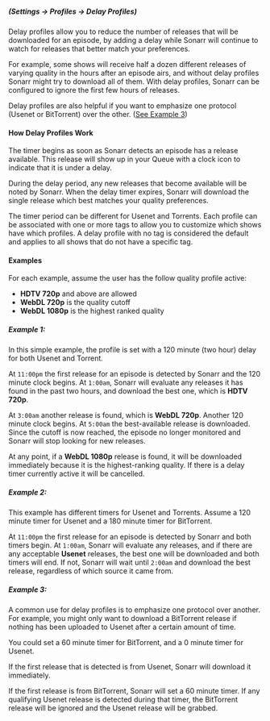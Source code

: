 ##### _(Settings -> Profiles -> Delay Profiles)_

Delay profiles allow you to reduce the number of releases that will be downloaded for an episode, by adding a delay  while Sonarr will continue to watch for releases that better match your preferences. 

For example, some shows will receive half a dozen different releases of varying quality in the hours after an episode airs, and without delay profiles Sonarr might try to download all of them. With delay profiles, Sonarr can be configured to ignore the first few hours of releases.

Delay profiles are also helpful if you want to emphasize one protocol (Usenet or BitTorrent) over the other. ([See Example 3](#example-3))

#### How Delay Profiles Work

The timer begins as soon as Sonarr detects an episode has a release available. This release will show up in your Queue with a clock icon to indicate that it is under a delay.

During the delay period, any new releases that become available will be noted by Sonarr. When the delay timer expires, Sonarr will download the single release which best matches your quality preferences.

The timer period can be different for Usenet and Torrents. Each profile can be associated with one or more tags to allow you to customize which shows have which profiles. A delay profile with no tag is considered the default and applies to all shows that do not have a specific tag.

#### Examples

For each example, assume the user has the follow quality profile active:
* **HDTV 720p** and above are allowed
* **WebDL 720p** is the quality cutoff
* **WebDL 1080p** is the highest ranked quality

##### Example 1:

In this simple example, the profile is set with a 120 minute (two hour) delay for both Usenet and Torrent.

At `11:00pm` the first release for an episode is detected by Sonarr and the 120 minute clock begins. At `1:00am`, Sonarr will evaluate any releases it has found in the past two hours, and download the best one, which is **HDTV 720p**.

At `3:00am` another release is found, which is **WebDL 720p**. Another 120 minute clock begins. At `5:00am` the best-available release is downloaded. Since the cutoff is now reached, the episode no longer monitored and Sonarr will stop looking for new releases.

At any point, if a **WebDL 1080p** release is found, it will be downloaded immediately because it is the highest-ranking quality. If there is a delay timer currently active it will be cancelled.

##### Example 2:

This example has different timers for Usenet and Torrents. Assume a 120 minute timer for Usenet and a 180 minute timer for BitTorrent.

At `11:00pm` the first release for an episode is detected by Sonarr and both timers begin. At `1:00am`, Sonarr will evaluate any releases, and if there are any acceptable **Usenet** releases, the best one will be downloaded and both timers will end. If not, Sonarr will wait until `2:00am` and download the best release, regardless of which source it came from.


##### Example 3:

A common use for delay profiles is to emphasize one protocol over another. For example, you might only want to download a BitTorrent release if nothing has been uploaded to Usenet after a certain amount of time.

You could set a 60 minute timer for BitTorrent, and a 0 minute timer for Usenet.

If the first release that is detected is from Usenet, Sonarr will download it immediately.

If the first release is from BitTorrent, Sonarr will set a 60 minute timer. If any qualifying Usenet release is detected during that timer, the BitTorrent release will be ignored and the Usenet release will be grabbed.


